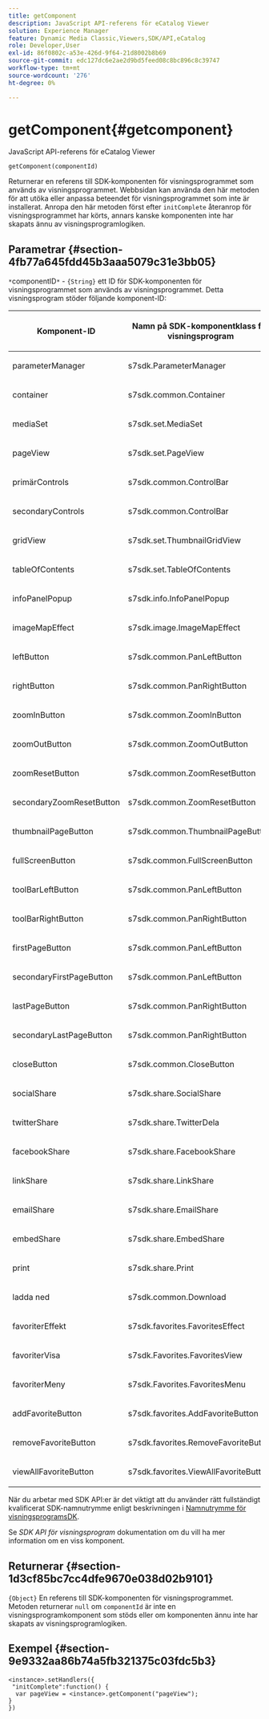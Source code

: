 ```yaml
---
title: getComponent
description: JavaScript API-referens för eCatalog Viewer
solution: Experience Manager
feature: Dynamic Media Classic,Viewers,SDK/API,eCatalog
role: Developer,User
exl-id: 86f0802c-a53e-426d-9f64-21d8002b8b69
source-git-commit: edc127dc6e2ae2d9bd5feed08c8bc896c8c39747
workflow-type: tm+mt
source-wordcount: '276'
ht-degree: 0%

---
```


# getComponent{#getcomponent}

JavaScript API-referens för eCatalog Viewer

`getComponent(componentId)`

Returnerar en referens till SDK-komponenten för visningsprogrammet som används av visningsprogrammet. Webbsidan kan använda den här metoden för att utöka eller anpassa beteendet för visningsprogrammet som inte är installerat. Anropa den här metoden först efter `initComplete` återanrop för visningsprogrammet har körts, annars kanske komponenten inte har skapats ännu av visningsprogramlogiken.

## Parametrar {#section-4fb77a645fdd45b3aaa5079c31e3bb05}

`*`componentID`*` - `{String}` ett ID för SDK-komponenten för visningsprogrammet som används av visningsprogrammet. Detta visningsprogram stöder följande komponent-ID:

<table id="table_7B5DD9303EF44ADD847B13FFEAD135D9"> 
 <thead> 
  <tr> 
   <th colname="col1" class="entry"> <p>Komponent-ID </p> </th> 
   <th colname="col2" class="entry"> <p>Namn på SDK-komponentklass för visningsprogram </p> </th> 
  </tr> 
 </thead>
 <tbody> 
  <tr> 
   <td colname="col1"> <p> <span class="codeph"> parameterManager </span> </p> </td> 
   <td colname="col2"> <p> <span class="codeph"> s7sdk.ParameterManager </span> </p> </td> 
  </tr> 
  <tr> 
   <td colname="col1"> <p> <span class="codeph"> container </span> </p> </td> 
   <td colname="col2"> <p> <span class="codeph"> s7sdk.common.Container </span> </p> </td> 
  </tr> 
  <tr> 
   <td colname="col1"> <p> <span class="codeph"> mediaSet </span> </p> </td> 
   <td colname="col2"> <p> <span class="codeph"> s7sdk.set.MediaSet </span> </p> </td> 
  </tr> 
  <tr> 
   <td colname="col1"> <p> <span class="codeph"> pageView </span> </p> </td> 
   <td colname="col2"> <p> <span class="codeph"> s7sdk.set.PageView </span> </p> </td> 
  </tr> 
  <tr> 
   <td colname="col1"> <p> <span class="codeph"> primärControls </span> </p> </td> 
   <td colname="col2"> <p> <span class="codeph"> s7sdk.common.ControlBar </span> </p> </td> 
  </tr> 
  <tr> 
   <td colname="col1"> <p> <span class="codeph"> secondaryControls </span> </p> </td> 
   <td colname="col2"> <p> <span class="codeph"> s7sdk.common.ControlBar </span> </p> </td> 
  </tr> 
  <tr> 
   <td colname="col1"> <p> <span class="codeph"> gridView </span> </p> </td> 
   <td colname="col2"> <p> <span class="codeph"> s7sdk.set.ThumbnailGridView </span> </p> </td> 
  </tr> 
  <tr> 
   <td colname="col1"> <p> <span class="codeph"> tableOfContents </span> </p> </td> 
   <td colname="col2"> <p> <span class="codeph"> s7sdk.set.TableOfContents </span> </p> </td> 
  </tr> 
  <tr> 
   <td colname="col1"> <p> <span class="codeph"> infoPanelPopup </span> </p> </td> 
   <td colname="col2"> <p> <span class="codeph"> s7sdk.info.InfoPanelPopup </span> </p> </td> 
  </tr> 
  <tr> 
   <td colname="col1"> <p> <span class="codeph"> imageMapEffect </span> </p> </td> 
   <td colname="col2"> <p> <span class="codeph"> s7sdk.image.ImageMapEffect </span> </p> </td> 
  </tr> 
  <tr> 
   <td colname="col1"> <p> <span class="codeph"> leftButton </span> </p> </td> 
   <td colname="col2"> <p> <span class="codeph"> s7sdk.common.PanLeftButton </span> </p> </td> 
  </tr> 
  <tr> 
   <td colname="col1"> <p> <span class="codeph"> rightButton </span> </p> </td> 
   <td colname="col2"> <p> <span class="codeph"> s7sdk.common.PanRightButton </span> </p> </td> 
  </tr> 
  <tr> 
   <td colname="col1"> <p> <span class="codeph"> zoomInButton </span> </p> </td> 
   <td colname="col2"> <p> <span class="codeph"> s7sdk.common.ZoomInButton </span> </p> </td> 
  </tr> 
  <tr> 
   <td colname="col1"> <p> <span class="codeph"> zoomOutButton </span> </p> </td> 
   <td colname="col2"> <p> <span class="codeph"> s7sdk.common.ZoomOutButton </span> </p> </td> 
  </tr> 
  <tr> 
   <td colname="col1"> <p> <span class="codeph"> zoomResetButton </span> </p> </td> 
   <td colname="col2"> <p> <span class="codeph"> s7sdk.common.ZoomResetButton </span> </p> </td> 
  </tr> 
  <tr> 
   <td colname="col1"> <p> <span class="codeph"> secondaryZoomResetButton </span> </p> </td> 
   <td colname="col2"> <p> <span class="codeph"> s7sdk.common.ZoomResetButton </span> </p> </td> 
  </tr> 
  <tr> 
   <td colname="col1"> <p> <span class="codeph"> thumbnailPageButton </span> </p> </td> 
   <td colname="col2"> <p> <span class="codeph"> s7sdk.common.ThumbnailPageButton </span> </p> </td> 
  </tr> 
  <tr> 
   <td colname="col1"> <p> <span class="codeph"> fullScreenButton </span> </p> </td> 
   <td colname="col2"> <p> <span class="codeph"> s7sdk.common.FullScreenButton </span> </p> </td> 
  </tr> 
  <tr> 
   <td colname="col1"> <p> <span class="codeph"> toolBarLeftButton </span> </p> </td> 
   <td colname="col2"> <p> <span class="codeph"> s7sdk.common.PanLeftButton </span> </p> </td> 
  </tr> 
  <tr> 
   <td colname="col1"> <p> <span class="codeph"> toolBarRightButton </span> </p> </td> 
   <td colname="col2"> <p> <span class="codeph"> s7sdk.common.PanRightButton </span> </p> </td> 
  </tr> 
  <tr> 
   <td colname="col1"> <p> <span class="codeph"> firstPageButton </span> </p> </td> 
   <td colname="col2"> <p> <span class="codeph"> s7sdk.common.PanLeftButton </span> </p> </td> 
  </tr> 
  <tr> 
   <td colname="col1"> <p> <span class="codeph"> secondaryFirstPageButton </span> </p> </td> 
   <td colname="col2"> <p> <span class="codeph"> s7sdk.common.PanLeftButton </span> </p> </td> 
  </tr> 
  <tr> 
   <td colname="col1"> <p> <span class="codeph"> lastPageButton </span> </p> </td> 
   <td colname="col2"> <p> <span class="codeph"> s7sdk.common.PanRightButton </span> </p> </td> 
  </tr> 
  <tr> 
   <td colname="col1"> <p> <span class="codeph"> secondaryLastPageButton </span> </p> </td> 
   <td colname="col2"> <p> <span class="codeph"> s7sdk.common.PanRightButton </span> </p> </td> 
  </tr> 
  <tr> 
   <td colname="col1"> <p> <span class="codeph"> closeButton </span> </p> </td> 
   <td colname="col2"> <p> <span class="codeph"> s7sdk.common.CloseButton </span> </p> </td> 
  </tr> 
  <tr> 
   <td colname="col1"> <p> <span class="codeph"> socialShare </span> </p> </td> 
   <td colname="col2"> <p> <span class="codeph"> s7sdk.share.SocialShare </span> </p> </td> 
  </tr> 
  <tr> 
   <td colname="col1"> <p> <span class="codeph"> twitterShare </span> </p> </td> 
   <td colname="col2"> <p> <span class="codeph"> s7sdk.share.TwitterDela </span> </p> </td> 
  </tr> 
  <tr> 
   <td colname="col1"> <p> <span class="codeph"> facebookShare </span> </p> </td> 
   <td colname="col2"> <p> <span class="codeph"> s7sdk.share.FacebookShare </span> </p> </td> 
  </tr> 
  <tr> 
   <td colname="col1"> <p> <span class="codeph"> linkShare </span> </p> </td> 
   <td colname="col2"> <p> <span class="codeph"> s7sdk.share.LinkShare </span> </p> </td> 
  </tr> 
  <tr> 
   <td colname="col1"> <p> <span class="codeph"> emailShare </span> </p> </td> 
   <td colname="col2"> <p> <span class="codeph"> s7sdk.share.EmailShare </span> </p> </td> 
  </tr> 
  <tr> 
   <td colname="col1"> <p> <span class="codeph"> embedShare </span> </p> </td> 
   <td colname="col2"> <p> <span class="codeph"> s7sdk.share.EmbedShare </span> </p> </td> 
  </tr> 
  <tr> 
   <td colname="col1"> <p> <span class="codeph"> print </span> </p> </td> 
   <td colname="col2"> <p> <span class="codeph"> s7sdk.share.Print </span> </p> </td> 
  </tr> 
  <tr> 
   <td colname="col1"> <p> <span class="codeph"> ladda ned </span> </p> </td> 
   <td colname="col2"> <p> <span class="codeph"> s7sdk.common.Download </span> </p> </td> 
  </tr> 
  <tr> 
   <td colname="col1"> <p> <span class="codeph"> favoriterEffekt </span> </p> </td> 
   <td colname="col2"> <p> <span class="codeph"> s7sdk.favorites.FavoritesEffect </span> </p> </td> 
  </tr> 
  <tr> 
   <td colname="col1"> <p> <span class="codeph"> favoriterVisa </span> </p> </td> 
   <td colname="col2"> <p> <span class="codeph"> s7sdk.Favorites.FavoritesView </span> </p> </td> 
  </tr> 
  <tr> 
   <td colname="col1"> <p> <span class="codeph"> favoriterMeny </span> </p> </td> 
   <td colname="col2"> <p> <span class="codeph"> s7sdk.Favorites.FavoritesMenu </span> </p> </td> 
  </tr> 
  <tr> 
   <td colname="col1"> <p> <span class="codeph"> addFavoriteButton </span> </p> </td> 
   <td colname="col2"> <p> <span class="codeph"> s7sdk.favorites.AddFavoriteButton </span> </p> </td> 
  </tr> 
  <tr> 
   <td colname="col1"> <p> <span class="codeph"> removeFavoriteButton </span> </p> </td> 
   <td colname="col2"> <p> <span class="codeph"> s7sdk.favorites.RemoveFavoriteButton </span> </p> </td> 
  </tr> 
  <tr> 
   <td colname="col1"> <p> <span class="codeph"> viewAllFavoriteButton </span> </p> </td> 
   <td colname="col2"> <p> <span class="codeph"> s7sdk.favorites.ViewAllFavoriteButton </span> </p> </td> 
  </tr> 
 </tbody> 
</table>

När du arbetar med SDK API:er är det viktigt att du använder rätt fullständigt kvalificerat SDK-namnutrymme enligt beskrivningen i [Namnutrymme för visningsprogramsDK](../../../c-html5-s7-aem-asset-viewers/c-html5-20-ecatalog-viewer-about/c-html5-20-ecatalog-html5-viewer-sdk-namespace.md#concept-16ce67bfbdc64ffc8fc7ad174f208f05).

Se *SDK API för visningsprogram* dokumentation om du vill ha mer information om en viss komponent.

## Returnerar {#section-1d3cf85bc7cc4dfe9670e038d02b9101}

`{Object}` En referens till SDK-komponenten för visningsprogrammet. Metoden returnerar `null` om `componentId` är inte en visningsprogramkomponent som stöds eller om komponenten ännu inte har skapats av visningsprogramlogiken.

## Exempel {#section-9e9332aa86b74a5fb321375c03fdc5b3}

```
<instance>.setHandlers({ 
 "initComplete":function() { 
  var pageView = <instance>.getComponent("pageView"); 
} 
})
```
